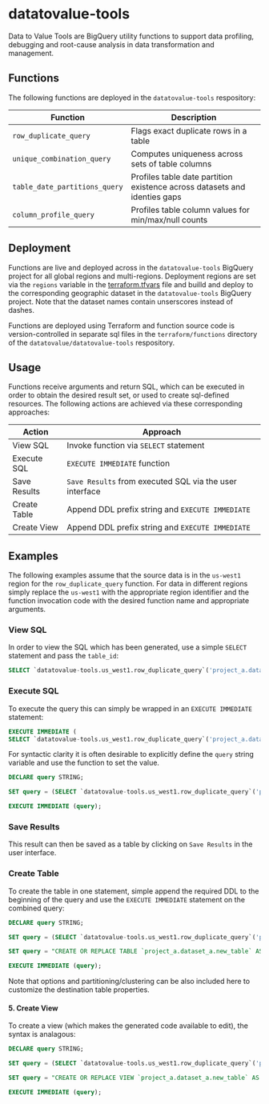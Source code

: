 # datatovalue-tools

Data to Value Tools are BigQuery utility functions to support data profiling, debugging and root-cause analysis in data transformation and management.

## Functions
The following functions are deployed in the `datatovalue-tools` respository:

Function | Description
--- | ---
`row_duplicate_query` | Flags exact duplicate rows in a table
`unique_combination_query` | Computes uniqueness across sets of table columns
`table_date_partitions_query` | Profiles table date partition existence across datasets and identies gaps
`column_profile_query` | Profiles table column values for min/max/null counts

## Deployment

Functions are live and deployed across in the `datatovalue-tools` BigQuery project for all global regions and multi-regions. Deployment regions are set via the `regions` variable in the [terraform.tfvars](https://github.com/datatovalue/datatovalue-tools/blob/main/terraform/terraform.tfvars) file and builld and deploy to the corresponding geographic dataset in the `datatovalue-tools` BigQuery project. Note that the dataset names contain unserscores instead of dashes.

Functions are deployed using Terraform and function source code is version-controlled in separate sql files in the `terraform/functions` directory of the `datatovalue/datatovalue-tools` respository.

## Usage
Functions receive arguments and return SQL, which can be executed in order to obtain the desired result set, or used to create sql-defined resources. The following actions are achieved via these corresponding approaches:

Action | Approach
--- | ---
View SQL | Invoke function via `SELECT` statement
Execute SQL | `EXECUTE IMMEDIATE` function
Save Results | `Save Results` from executed SQL via the user interface
Create Table | Append DDL prefix string and `EXECUTE IMMEDIATE`
Create View | Append DDL prefix string and `EXECUTE IMMEDIATE`

## Examples

The following examples assume that the source data is in the `us-west1` region for the `row_duplicate_query` function. For data in different regions simply replace the `us-west1` with the appropriate region identifier and the function invocation code with the desired function name and appropriate arguments.

### View SQL
In order to view the SQL which has been generated, use a simple `SELECT` statement and pass the `table_id`:

```sql
SELECT `datatovalue-tools.us_west1.row_duplicate_query`('project_a.dataset_a.table_a');
```

### Execute SQL
To execute the query this can simply be wrapped in an `EXECUTE IMMEDIATE` statement:

```sql
EXECUTE IMMEDIATE (
SELECT `datatovalue-tools.us_west1.row_duplicate_query`('project_a.dataset_a.table_a'));
```
For syntactic clarity it is often desirable to explicitly define the `query` string variable and use the function to set the value.

```sql
DECLARE query STRING;

SET query = (SELECT `datatovalue-tools.us_west1.row_duplicate_query`('project_a.dataset_a.table_a'));

EXECUTE IMMEDIATE (query);
```

### Save Results
This result can then be saved as a table by clicking on `Save Results` in the user interface. 

### Create Table
To create the table in one statement, simple append the required DDL to the beginning of the query and use the `EXECUTE IMMEDIATE` statement on the combined query:

```sql
DECLARE query STRING;

SET query = (SELECT `datatovalue-tools.us_west1.row_duplicate_query`('project_a.dataset_a.table_a'));

SET query = "CREATE OR REPLACE TABLE `project_a.dataset_a.new_table` AS "||query;

EXECUTE IMMEDIATE (query);
```

Note that options and partitioning/clustering can be also included here to customize the destination table properties.

#### 5. Create View
To create a view (which makes the generated code available to edit), the syntax is analagous:

```sql
DECLARE query STRING;

SET query = (SELECT `datatovalue-tools.us_west1.row_duplicate_query`('project_a.dataset_a.table_a'));

SET query = "CREATE OR REPLACE VIEW `project_a.dataset_a.new_table` AS "||query;

EXECUTE IMMEDIATE (query);
```